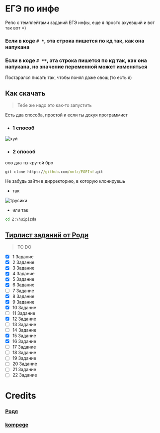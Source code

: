 # ЕГЭ по инфе
Репо с темплейтами заданий ЕГЭ инфы, еще я просто ахуевший и вот так вот =)

### Если в коде ```# *```, эта строка пишется по кд так, как она напукана
### Если в коде ```# **```, эта строка пишется по кд так, как она напукана, но значение переменной может изменяться

Постарался писать так, чтобы понял даже овощ (то есть я)

## Как скачать
>Тебе же надо это как-то запустить

Есть два способа, простой и если ты дохуя программист
- ### 1 способ

![хуй](https://i.postimg.cc/mrTppKGf/BC0-BADD0-4453-4-C34-A303-646-BB8835-F5-E.png)
- ### 2 способ
ооо даа ты крутой бро
```cmd
git clone https://github.com/nnfz/EGEInf.git
```
Не забудь зайти в дирректорию, в которую клонируешь
- так

![трусики](https://i.postimg.cc/bwzGFRdS/753-E3400-37-CB-4-E1-C-9530-808507665-C15.png)
- или так

```cmd
cd Z:\huipizda
```

[Тирлист заданий от Роди](https://www.youtube.com/watch?v=XuzARD58-Ew&t=605s)
---
> TO DO
- [X] 1 Задание
- [X] 2 Задание 
- [X] 3 Задание
- [X] 4 Задание 
- [X] 5 Задание 
- [X] 6 Задание
- [ ] 7 Задание
- [X] 8 Задание
- [X] 9 Задание
- [X] 10 Задание
- [ ] 11 Задание
- [X] 12 Задание
- [ ] 13 Задание
- [ ] 14 Задание
- [X] 15 Задание
- [X] 16 Задание
- [ ] 17 Задание
- [ ] 18 Задание
- [ ] 19 Задание
- [ ] 20 Задание
- [ ] 21 Задание
- [ ] 22 Задание

# Credits
### [Родя](https://www.youtube.com/@rodya_inf)
### [kompege](https://www.kompege.ru/)
